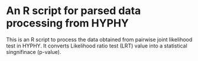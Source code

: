 # An R script for parsed data processing from HYPHY
This is an R script to process the data obtained from pairwise joint likelihood test in HYPHY. 
It converts Likelihood ratio test (LRT) value into a statistical singnifinace (p-value). 
